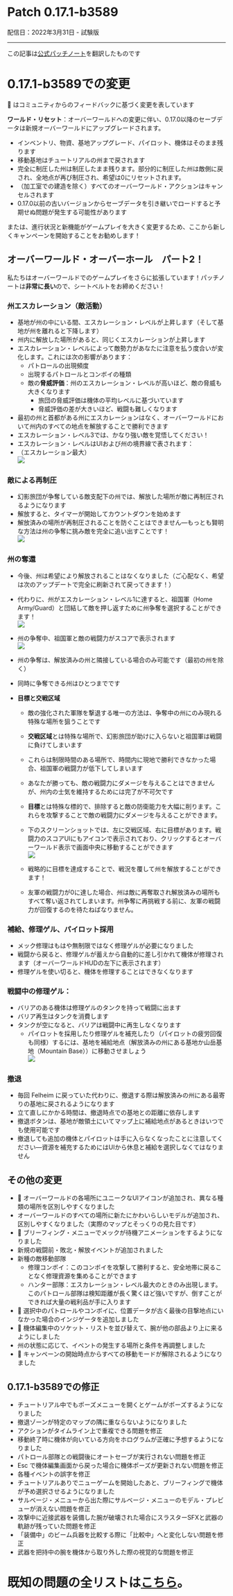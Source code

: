 # Patch 0.17.1-b3589

配信日：2022年3月31日 - 試験版

---

この記事は[公式パッチノート](https://braceyourselfgames.com/updates/phantom-brigade/patch-0-17-1-b3589/)を翻訳したものです

# 0.17.1-b3589での変更

🦾 はコミュニティからのフィードバックに基づく変更を表しています


**ワールド・リセット**：オーバーワールドへの変更に伴い、0.17.0以降のセーブデータは新規オーバーワールドにアップグレードされます。

- インベントリ、物資、基地アップグレード、パイロット、機体はそのまま残ります 
- 移動基地はチュートリアルの州まで戻されます
- 完全に制圧した州は制圧したまま残ります。部分的に制圧した州は敵側に戻され、全地点が再び制圧され、希望は0にリセットされます。
- （加工室での建造を除く）すべてのオーバーワールド・アクションはキャンセルされます
- 0.17.0以前の古いバージョンからセーブデータを引き継いでロードすると予期せぬ問題が発生する可能性があります

または、進行状況と新機能がゲームプレイを大きく変更するため、ここから新しくキャンペーンを開始することをお勧めします！


## オーバーワールド・オーバーホール　パート2！

私たちはオーバーワールドでのゲームプレイをさらに拡張しています！パッチノートは**非常に長い**ので、シートベルトをお締めください！

### 州エスカレーション（敵活動）

- 基地が州の中にいる間、エスカレーション・レベルが上昇します（そして基地が州を離れると下降します）
- 州内に解放した場所があると、同じくエスカレーションが上昇します
- エスカレーション・レベルによって敵勢力があなたに注意を払う度合いが変化します。これには次の影響があります：
   - パトロールの出現頻度
   - 出現するパトロールとコンボイの種類
   - 敵の**脅威評価**：州のエスカレーション・レベルが高いほど、敵の脅威も大きくなります
      - 旅団の脅威評価は機体の平均レベルに基づいています
      - 脅威評価の差が大きいほど、戦闘も難しくなります
- 最初の州と首都がある州にエスカレーションはなく、オーバーワールドにおいて州内のすべての地点を解放することで勝利できます
- エスカレーション・レベル3では、かなり強い敵を覚悟してください！
- エスカレーション・レベルはUIおよび州の境界線で表されます：
- （エスカレーション最大）  
   ![](https://braceyourselfgames.com/wp-content/uploads/2022/03/PhantomBrigade_2022-03-28_15-33-40-1024x662.png)

### 敵による再制圧

- 幻影旅団が争奪している敵支配下の州では、解放した場所が敵に再制圧されるようになります
- 解放すると、タイマーが開始してカウントダウンを始めます
- 解放済みの場所が再制圧されることを防ぐことはできません―もっとも賢明な方法は州の争奪に挑み敵を完全に追い出すことです！  
   ![](https://braceyourselfgames.com/wp-content/uploads/2022/03/PhantomBrigade_2022-03-28_16-17-52-300x271.png)

### 州の奪還

- 今後、州は希望により解放されることはなくなりました（ご心配なく、希望は次のアップデートで完全に刷新されて戻ってきます！）
- 代わりに、州がエスカレーション・レベル1に達すると、祖国軍（Home Army/Guard）と団結して敵を押し返すために州争奪を選択することができます！  
   ![](https://braceyourselfgames.com/wp-content/uploads/2022/03/PhantomBrigade_2022-03-28_15-48-18.png)
- 州の争奪中、祖国軍と敵の戦闘力がスコアで表示されます  
   ![](https://braceyourselfgames.com/wp-content/uploads/2022/03/PhantomBrigade_2022-03-28_15-52-00.png)
- 州の争奪は、解放済みの州と隣接している場合のみ可能です（最初の州を除く）
- 同時に争奪できる州はひとつまでです

- **目標と交戦区域**

   - 敵の強化された軍隊を撃退する唯一の方法は、争奪中の州にのみ現れる特殊な場所を狙うことです

   - **交戦区域**とは特殊な場所で、幻影旅団が助けに入らないと祖国軍は戦闘に負けてしまいます
   - これらは制限時間のある場所で、時間内に現地で勝利できなかった場合、祖国軍の戦闘力が低下してしまいます
   - あなたが勝っても、敵の戦闘力にダメージを与えることはできませんが、州内の士気を維持するためには完了が不可欠です

   - **目標**とは特殊な標的で、排除すると敵の防衛能力を大幅に削ります。これらを攻撃することで敵の戦闘力にダメージを与えることができます。
   - 下のスクリーンショットでは、左に交戦区域、右に目標があります。戦闘力のスコアUIにもアイコンで表示されており、クリックするとオーバーワールド表示で画面中央に移動することができます  
      ![](https://braceyourselfgames.com/wp-content/uploads/2022/03/PhantomBrigade_2022-03-28_15-51-29-1024x611.jpg)
   - 戦略的に目標を達成することで、戦況を覆して州を解放することができます！
   - 友軍の戦闘力が0に達した場合、州は敵に再奪取され解放済みの場所もすべて奪い返されてしまいます。州争奪に再挑戦する前に、友軍の戦闘力が回復するのを待たねばなりません。

### 補給、修理ゲル、パイロット採用

- メック修理はもはや無制限ではなく修理ゲルが必要になりました
- 戦闘から戻ると、修理ゲルが蓄えから自動的に差し引かれて機体が修理されます（オーバーワールドHUDの左下に表示されます）
- 修理ゲルを使い切ると、機体を修理することはできなくなります

### 戦闘中の修理ゲル：

- バリアのある機体は修理ゲルのタンクを持って戦闘に出ます
- バリア再生はタンクを消費します
- タンクが空になると、バリアは戦闘中に再生しなくなります
   - パイロットを採用したり修理ゲルを補充したり（パイロットの疲労回復も同様）するには、基地を補給地点（解放済みの州にある基地か山岳基地（Mountain Base））に移動させましょう  
      ![](https://braceyourselfgames.com/wp-content/uploads/2022/03/PhantomBrigade_2022-03-28_16-31-34-1024x480.gif)

### 撤退

- 毎回 Felheim に戻っていた代わりに、撤退する際は解放済みの州にある最寄りの基地に戻されるようになります
- 立て直しにかかる時間は、撤退時点での基地との距離に依存します
- 撤退ボタンは、基地が敵領土にいてマップ上に補給地点があるときはいつでも使用可能です
- 撤退しても追加の機体とパイロットは手に入らなくなったことに注意してください―資源を補充するためにはUIから休息と補給を選択しなくてはなりません


## その他の変更

- 🦾 オーバーワールドの各場所にユニークなUIアイコンが追加され、異なる種類の場所を区別しやすくなりました
- オーバーワールドのすべての場所に新たにかわいらしいモデルが追加され、区別しやすくなりました（実際のマップとそっくりの見た目です）
- 🦾 ブリーフィング・メニューでメックが待機アニメーションをするようになりました
- 新規の戦闘前・敗北・解放イベントが追加されました
- 新種の敵移動部隊
   - 修理コンボイ：このコンボイを攻撃して勝利すると、安全地帯に戻ることなく修理資源を集めることができます
   - ハンター部隊：エスカレーション・レベル最大のときのみ出現します。このパトロール部隊は検知距離が長く驚くほど強いですが、倒すことができれば大量の戦利品が手に入ります
- 🦾 選択中のパトロールやコンボイに、位置データが古く最後の目撃地点にいなかった場合のインジゲータを追加しました
- 🦾 機体編集中のソケット・リストを並び替えて、腕が他の部品より上に来るようにしました
- 州の状態に応じて、イベントの発生する場所と条件を再調整しました
- 🦾 キャンペーンの開始時点からすべての移動モードが解除されるようになりました


## 0.17.1-b3589での修正

- チュートリアル中でもポーズメニューを開くとゲームがポーズするようになりました
- 撤退ゾーンが特定のマップの隅に重ならないようになりました
- アクションがタイムライン上で重複できる問題を修正
- 移動終了時に機体が向いている方向をホログラムが正確に予想するようになりました
- パトロール部隊との戦闘後にオートセーブが実行されない問題を修正
- Esc で機体編集画面から戻った場合に機体ポーズが更新されない問題を修正
- 各種イベントの誤字を修正
- チュートリアルありでニューゲームを開始したあと、ブリーフィングで機体が予め選択させるようになりました
- サルベージ・メニューから出た際にサルベージ・メニューのモデル・プレビューが消えない問題を修正
- 攻撃中に近接武器を装備した腕が破壊された場合にスラスターSFXと武器の軌跡が残っていた問題を修正
- 「装備中」のビーム兵器を比較する際に「比較中」へと変化しない問題を修正
- 武器を把持中の腕を機体から取り外した際の視覚的な問題を修正

# 既知の問題の全リストは[こちら](https://braceyourselfgames.com/phantom-brigade/known-issues/)。
